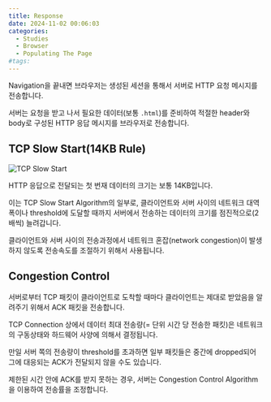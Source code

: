 ```yaml
---
title: Response
date: 2024-11-02 00:06:03
categories:
  - Studies
  - Browser
  - Populating The Page
#tags:
---
```

Navigation을 끝내면 브라우저는 생성된 세션을 통해서 서버로 HTTP 요청 메시지를 전송합니다.

서버는 요청을 받고 나서 필요한 데이터(보통 `.html`)를 준비하여 적절한 header와 body로 구성된 HTTP 응답 메시지를 브라우저로 전송합니다.

## TCP Slow Start(14KB Rule)

![TCP Slow Start](/images/tcp_slow_start.jpg)

HTTP 응답으로 전달되는 첫 번재 데이터의 크기는 보통 14KB입니다.

이는 TCP Slow Start Algorithm의 일부로, 클라이언트와 서버 사이의 네트워크 대역폭이나 threshold에 도달할 때까지 서버에서 전송하는 데이터의 크기를 점진적으로(2배씩) 늘려갑니다.

클라이언트와 서버 사이의 전송과정에서 네트워크 혼잡(network congestion)이 발생하지 않도록 전송속도를 조절하기 위해서 사용됩니다.

## Congestion Control

서버로부터 TCP 패킷이 클라이언트로 도착할 때마다 클라이언트는 제대로 받았음을 알려주기 위해서 ACK 패킷을 전송합니다.

TCP Connection 상에서 데이터 최대 전송량(= 단위 시간 당 전송한 패킷)은 네트워크의 구동상태와 하드웨어 사양에 의해서 결정됩니다.

만일 서버 쪽의 전송량이 threshold를 초과하면 일부 패킷들은 중간에 dropped되어 그에 대응되는 ACK가 전달되지 않을 수도 있습니다.

제한된 시간 안에 ACK를 받지 못하는 경우, 서버는 Congestion Control Algorithm을 이용하여 전송률을 조정합니다.
